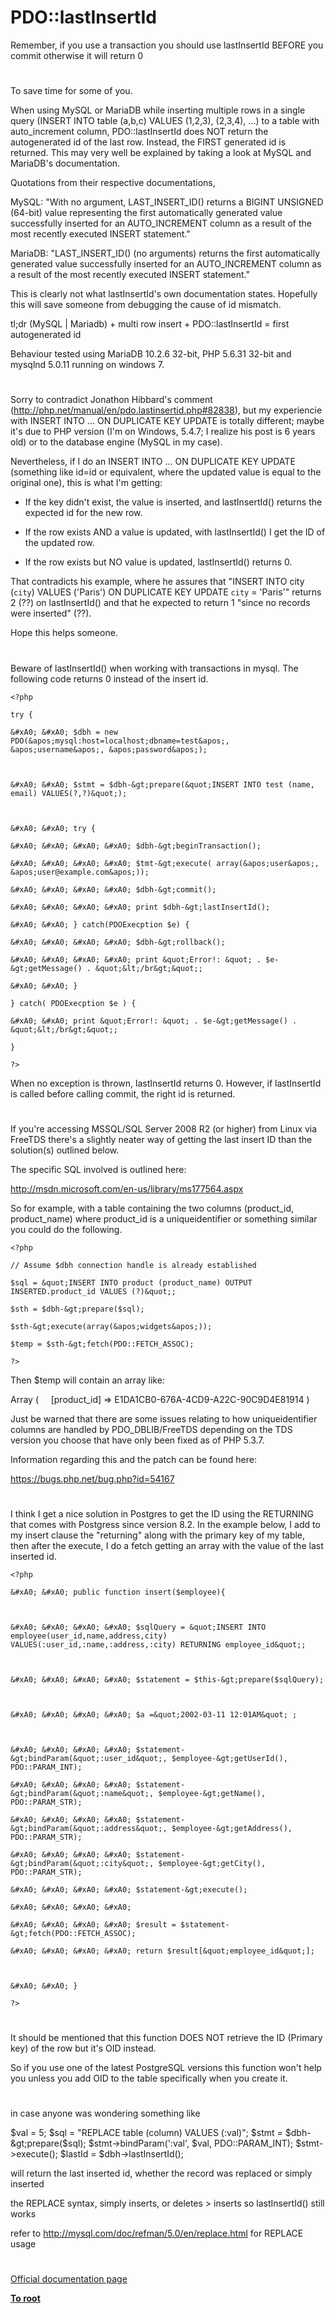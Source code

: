 # PDO::lastInsertId





Remember, if you use a transaction you should use lastInsertId BEFORE you commit
otherwise it will return 0

  

#



To save time for some of you.

When using MySQL or MariaDB while inserting multiple rows in a single query (INSERT INTO table (a,b,c) VALUES (1,2,3), (2,3,4), ...) to a table with auto_increment column, PDO::lastInsertId does NOT return the autogenerated id of the last row. Instead, the FIRST generated id is returned. This may very well be explained by taking a look at MySQL and MariaDB&apos;s documentation.

Quotations from their respective documentations, 

MySQL:
&quot;With no argument, LAST_INSERT_ID() returns a BIGINT UNSIGNED (64-bit) value representing the first automatically generated value successfully inserted for an AUTO_INCREMENT column as a result of the most recently executed INSERT statement.&quot;

MariaDB:
&quot;LAST_INSERT_ID() (no arguments) returns the first automatically generated value successfully inserted for an AUTO_INCREMENT column as a result of the most recently executed INSERT statement.&quot;

This is clearly not what lastInsertId&apos;s own documentation states. Hopefully this will save someone from debugging the cause of id mismatch.

tl;dr (MySQL | Mariadb) + multi row insert + PDO::lastInsertId = first autogenerated id

Behaviour tested using MariaDB 10.2.6 32-bit, PHP 5.6.31 32-bit and mysqlnd 5.0.11 running on windows 7.

  

#



Sorry to contradict Jonathon Hibbard&apos;s comment (http://php.net/manual/en/pdo.lastinsertid.php#82838), but my experiencie with INSERT INTO ... ON DUPLICATE KEY UPDATE is totally different; maybe it&apos;s due to PHP version (I&apos;m on Windows, 5.4.7; I realize his post is 6 years old) or to the database engine (MySQL in my case).

Nevertheless, if I do an INSERT INTO ... ON DUPLICATE KEY UPDATE (something like id=id or equivalent, where the updated value is equal to the original one), this is what I&apos;m getting:

- If the key didn&apos;t exist, the value is inserted, and lastInsertId() returns the expected id for the new row.

- If the row exists AND a value is updated, with lastInsertId() I get the ID of the updated row.

- If the row exists but NO value is updated, lastInsertId() returns 0.

That contradicts his example, where he assures that
&quot;INSERT INTO city (`city`) VALUES (&apos;Paris&apos;) ON DUPLICATE KEY UPDATE `city` = &apos;Paris&apos;&quot;
returns 2 (??) on lastInsertId() and that he expected to return 1 &quot;since no records were inserted&quot; (??).

Hope this helps someone.

  

#



Beware of lastInsertId() when working with transactions in mysql. The following code returns 0 instead of the insert id.





```
<?php

try {

&#xA0; &#xA0; $dbh = new PDO(&apos;mysql:host=localhost;dbname=test&apos;, &apos;username&apos;, &apos;password&apos;);



&#xA0; &#xA0; $stmt = $dbh-&gt;prepare(&quot;INSERT INTO test (name, email) VALUES(?,?)&quot;);



&#xA0; &#xA0; try {

&#xA0; &#xA0; &#xA0; &#xA0; $dbh-&gt;beginTransaction();

&#xA0; &#xA0; &#xA0; &#xA0; $tmt-&gt;execute( array(&apos;user&apos;, &apos;user@example.com&apos;));

&#xA0; &#xA0; &#xA0; &#xA0; $dbh-&gt;commit();

&#xA0; &#xA0; &#xA0; &#xA0; print $dbh-&gt;lastInsertId();

&#xA0; &#xA0; } catch(PDOExecption $e) {

&#xA0; &#xA0; &#xA0; &#xA0; $dbh-&gt;rollback();

&#xA0; &#xA0; &#xA0; &#xA0; print &quot;Error!: &quot; . $e-&gt;getMessage() . &quot;&lt;/br&gt;&quot;;

&#xA0; &#xA0; }

} catch( PDOExecption $e ) {

&#xA0; &#xA0; print &quot;Error!: &quot; . $e-&gt;getMessage() . &quot;&lt;/br&gt;&quot;;

}

?>
```




When no exception is thrown, lastInsertId returns 0. However, if lastInsertId is called before calling commit, the right id is returned.

  

#



If you&apos;re accessing MSSQL/SQL Server 2008 R2 (or higher) from Linux via FreeTDS there&apos;s a slightly neater way of getting the last insert ID than the solution(s) outlined below.

The specific SQL involved is outlined here:

http://msdn.microsoft.com/en-us/library/ms177564.aspx

So for example, with a table containing the two columns (product_id, product_name) where product_id is a uniqueidentifier or something similar you could do the following.



```
<?php

// Assume $dbh connection handle is already established

$sql = &quot;INSERT INTO product (product_name) OUTPUT INSERTED.product_id VALUES (?)&quot;;

$sth = $dbh-&gt;prepare($sql);

$sth-&gt;execute(array(&apos;widgets&apos;));

$temp = $sth-&gt;fetch(PDO::FETCH_ASSOC);

?>
```


Then $temp will contain an array like:

Array
(
&#xA0; &#xA0; [product_id] =&gt; E1DA1CB0-676A-4CD9-A22C-90C9D4E81914
)

Just be warned that there are some issues relating to how uniqueidentifier columns are handled by PDO_DBLIB/FreeTDS depending on the TDS version you choose that have only been fixed as of PHP 5.3.7.

Information regarding this and the patch can be found here:

https://bugs.php.net/bug.php?id=54167

  

#



I think I get a nice solution in Postgres to get the ID using the RETURNING that comes with Postgress since version 8.2. In the example below, I add to my insert clause the &quot;returning&quot; along with the primary key of my table, then after the execute, I do a fetch getting an array with the value of the last inserted id. 





```
<?php

&#xA0; &#xA0; public function insert($employee){



&#xA0; &#xA0; &#xA0; &#xA0; $sqlQuery = &quot;INSERT INTO employee(user_id,name,address,city) VALUES(:user_id,:name,:address,:city) RETURNING employee_id&quot;;



&#xA0; &#xA0; &#xA0; &#xA0; $statement = $this-&gt;prepare($sqlQuery);



&#xA0; &#xA0; &#xA0; &#xA0; $a =&quot;2002-03-11 12:01AM&quot; ;



&#xA0; &#xA0; &#xA0; &#xA0; $statement-&gt;bindParam(&quot;:user_id&quot;, $employee-&gt;getUserId(), PDO::PARAM_INT);

&#xA0; &#xA0; &#xA0; &#xA0; $statement-&gt;bindParam(&quot;:name&quot;, $employee-&gt;getName(), PDO::PARAM_STR);

&#xA0; &#xA0; &#xA0; &#xA0; $statement-&gt;bindParam(&quot;:address&quot;, $employee-&gt;getAddress(), PDO::PARAM_STR);

&#xA0; &#xA0; &#xA0; &#xA0; $statement-&gt;bindParam(&quot;:city&quot;, $employee-&gt;getCity(), PDO::PARAM_STR);

&#xA0; &#xA0; &#xA0; &#xA0; $statement-&gt;execute();

&#xA0; &#xA0; &#xA0; &#xA0; 

&#xA0; &#xA0; &#xA0; &#xA0; $result = $statement-&gt;fetch(PDO::FETCH_ASSOC);

&#xA0; &#xA0; &#xA0; &#xA0; return $result[&quot;employee_id&quot;];



&#xA0; &#xA0; }

?>
```



  

#



It should be mentioned that this function DOES NOT retrieve the ID (Primary key) of the row but it&apos;s OID instead.

So if you use one of the latest PostgreSQL versions this function won&apos;t help you unless you add OID to the table specifically when you create it.

  

#



in case anyone was wondering
something like

$val = 5;
$sql = &quot;REPLACE table (column) VALUES (:val)&quot;;
$stmt = $dbh-&gt;prepare($sql);
$stmt-&gt;bindParam(&apos;:val&apos;, $val, PDO::PARAM_INT);
$stmt-&gt;execute();
$lastId = $dbh-&gt;lastInsertId();

will return the last inserted id, whether the record was replaced or simply inserted

the REPLACE syntax, simply inserts, or deletes &gt; inserts
so lastInsertId() still works

refer to http://mysql.com/doc/refman/5.0/en/replace.html
for REPLACE usage

  

#

[Official documentation page](https://www.php.net/manual/en/pdo.lastinsertid.php)

**[To root](/README.md)**